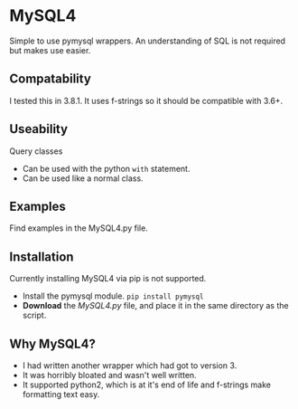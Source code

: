 # MySQL4
Simple to use pymysql wrappers. An understanding of SQL is not required but makes use easier.

## Compatability
I tested this in 3.8.1. It uses f-strings so it should be compatible with 3.6+.

## Useability
Query classes
- Can be used with the python `with` statement.
- Can be used like a normal class.

## Examples
Find examples in the MySQL4.py file.

## Installation
Currently installing MySQL4 via pip is not supported.

- Install the pymysql module. `pip install pymysql`
- **Download** the *MySQL4.py* file, and place it in the same directory as the script.

## Why MySQL4?
- I had written another wrapper which had got to version 3.
- It was horribly bloated and wasn't well written.
- It supported python2, which is at it's end of life and f-strings make formatting text easy.

